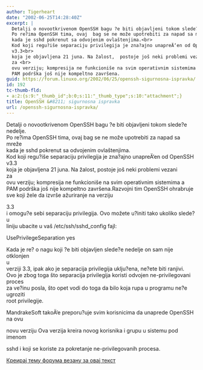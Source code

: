 ```yaml
---
author: Tigerheart
date: "2002-06-25T14:28:40Z"
excerpt: |
  Detalji o novootkrivenom OpenSSH bagu ?e biti objavljeni tokom slede?e nedelje.<br>
  Po re?ima OpenSSH tima, ovaj  bag se ne može upotrebiti za napad sa mreže<br>
  kada je sshd pokrenut sa odvojenim ovlaštenjima.<br>
  Kod koji regu?iše separaciju privilegija je zna?ajno unapreÄ‘en od OpenSSH
  v3.3<br>
  koja je objavljena 21 juna. Na žalost,  postoje još neki problemi vezani
  za <br>
  ovu verziju; kompresija ne funkcioniše na svim operativnim sistemima a <br>
  PAM podrška još nije kompeltno završena.
guid: https://forum.linuxo.org/2002/06/25/openssh-sigurnosna-ispravka/
id: 192
tc-thumb-fld:
- a:2:{s:9:"_thumb_id";b:0;s:11:"_thumb_type";s:10:"attachment";}
title: OpenSSH &#8211; sigurnosna ispravka
url: /openssh-sigurnosna-ispravka/
---
```

Detalji o novootkrivenom OpenSSH bagu ?e biti objavljeni tokom slede?e nedelje.  
Po re?ima OpenSSH tima, ovaj bag se ne može upotrebiti za napad sa mreže  
kada je sshd pokrenut sa odvojenim ovlaštenjima.  
Kod koji regu?iše separaciju privilegija je zna?ajno unapreÄ‘en od OpenSSH  
v3.3  
koja je objavljena 21 juna. Na žalost, postoje još neki problemi vezani  
za  
ovu verziju; kompresija ne funkcioniše na svim operativnim sistemima a  
PAM podrška još nije kompeltno završena.<!--break-->Razvojni tim OpenSSH ohrabruje sve koji žele da izvrše ažuriranje na verziju

  
3.3  
i omogu?e sebi separaciju privilegija. Ovo možete u?initi tako ukoliko slede?u  
liniju ubacite u vaš /etc/ssh/sshd_config fajl:

UsePrivilegeSeparation yes

Kada je re? o nagu koji ?e biti objavljen slede?e nedelje on sam nije otklonjen  
u  
verziji 3.3, ipak ako je separacija privilegija uklju?ena, ne?ete biti ranjivi.  
Ovo je zbog toga što separacija privilegija koristi odvojen ne-privilegovani  
proces  
za ve?inu posla, što opet vodi do toga da bilo koja rupa u programu ne?e  
ugroziti  
root privilegije. 

MandrakeSoft takoÄ‘e preporu?uje svim korisnicima da unaprede OpenSSH na ovu  
  
novu verziju Ova verzija kreira novog korisnika i grupu u sistemu pod imenom  
  
sshd i koji se koriste za pokretanje ne-privilegovanih procesa.

[Креирај тему форума везану за овај текст](https://linuxo.org/nova-tema-na-forumu/?se_pid=192)